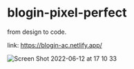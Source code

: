 # blogin-pixel-perfect
from design to code. 

link: https://blogin-ac.netlify.app/

![Screen Shot 2022-06-12 at 17 10 33](https://user-images.githubusercontent.com/88082101/173237285-143c7100-5be5-4835-9ebb-604a372a08b0.png)
